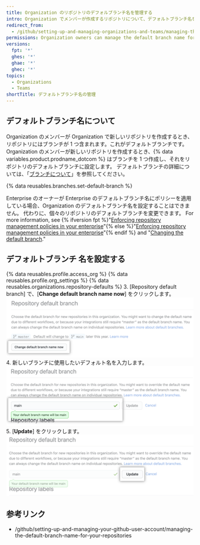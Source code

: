 ```yaml
---
title: Organization のリポジトリのデフォルブランチ名を管理する
intro: Organization でメンバーが作成するリポジトリについて、デフォルトブランチ名を設定できます。
redirect_from:
  - /github/setting-up-and-managing-organizations-and-teams/managing-the-default-branch-name-for-repositories-in-your-organization
permissions: Organization owners can manage the default branch name for new repositories in the organization.
versions:
  fpt: '*'
  ghes: '*'
  ghae: '*'
  ghec: '*'
topics:
  - Organizations
  - Teams
shortTitle: デフォルトブランチ名の管理
---
```


## デフォルトブランチ名について

Organization のメンバーが Organization で新しいリポジトリを作成するとき、リポジトリにはブランチが 1 つ含まれます。これがデフォルトブランチです。 Organization のメンバーが新しいリポジトリを作成するとき、{% data variables.product.prodname_dotcom %} はブランチを 1 つ作成し、それをリポジトリのデフォルトブランチに設定します。 デフォルトブランチの詳細については、「[ブランチについて](/github/collaborating-with-issues-and-pull-requests/about-branches#about-the-default-branch)」を参照してください。

{% data reusables.branches.set-default-branch %}

Enterprise のオーナーが Enterprise のデフォルトブランチ名にポリシーを適用している場合、Organization のデフォルトブランチ名を設定することはできません。 代わりに、個々のリポジトリのデフォルトブランチを変更できます。 For more information, see {% ifversion fpt %}"[Enforcing repository management policies in your enterprise](/enterprise-cloud@latest/admin/policies/enforcing-repository-management-policies-in-your-enterprise#enforcing-a-policy-for-the-default-branch-name)"{% else %}"[Enforcing repository management policies in your enterprise](/admin/policies/enforcing-repository-management-policies-in-your-enterprise#enforcing-a-policy-for-the-default-branch-name)"{% endif %} and "[Changing the default branch](/github/administering-a-repository/changing-the-default-branch)."

## デフォルトブランチ 名を設定する

{% data reusables.profile.access_org %}
{% data reusables.profile.org_settings %}
{% data reusables.organizations.repository-defaults %}
3. [Repository default branch] で、[**Change default branch name now**] をクリックします。 ![[Override] ボタン](/assets/images/help/organizations/repo-default-name-button.png)
4. 新しいブランチに使用したいデフォルト名を入力します。 ![デフォルト名を入力するテキストフィールド](/assets/images/help/organizations/repo-default-name-text.png)
5. [**Update**] をクリックします。 ![[Update] ボタン](/assets/images/help/organizations/repo-default-name-update.png)

## 参考リンク

- /github/setting-up-and-managing-your-github-user-account/managing-the-default-branch-name-for-your-repositories
